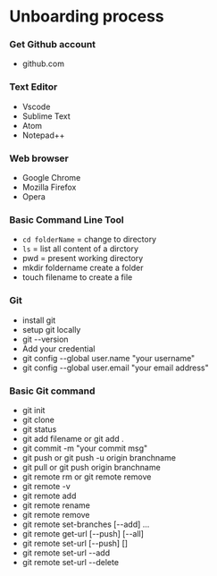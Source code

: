 # Unboarding process
### Get Github account
* github.com
### Text Editor
* Vscode
* Sublime Text
* Atom
* Notepad++
### Web browser
* Google Chrome
* Mozilla Firefox
* Opera
### Basic Command Line Tool
* ```cd folderName``` = change to directory
* ```ls``` = list all content of a dirctory
* pwd = present working directory
* mkdir foldername create a folder
* touch filename to create a file
### Git
* install git
* setup git locally
* git --version
* Add your credential
* git config --global user.name "your username"
* git config --global user.email "your email address"
### Basic Git command
* git init
* git clone
* git status
* git add filename or git add . 
* git commit -m "your commit msg"
* git push or git push -u origin branchname
* git pull or git push origin branchname
* git remote rm <remote-name> or git remote remove <remote-name>
* git remote -v
* git remote add <name> <url>
* git remote rename <old> <new>
* git remote remove <name>
* git remote set-branches [--add] <name> <branch>...
* git remote get-url [--push] [--all] <name>
* git remote set-url [--push] <name> <newurl> [<oldurl>]
* git remote set-url --add <name> <newurl>
* git remote set-url --delete <name> <url>

